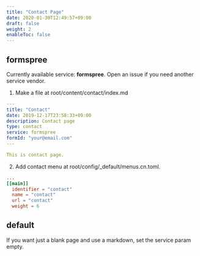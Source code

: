 ```yaml
---
title: "Contact Page"
date: 2020-01-30T12:49:57+09:00
draft: false
weight: 2
enableToc: false
---
```


## formspree

Currently available service: **formspree**. Open an issue if you need another service vendor.

1. Make a file at root/content/contact/index.md

```yaml
---
title: "Contact"
date: 2019-12-17T23:58:33+09:00
description: Contact page
type: contact
service: formspree
formId: "your@email.com"
---

This is contact page.
```

2. Add contact menu at root/config/_default/menus.cn.toml.

```toml
...
[[main]]
  identifier = "contact"
  name = "contact"
  url = "contact"
  weight = 6
```

## default

If you want just a blank page and use a markdown, set the service param empty.
